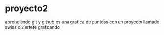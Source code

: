 # proyecto2
aprendiendo git y github
es una grafica de puntoss con un proyecto llamado swiss
diviertete graficando